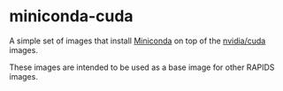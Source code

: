 # miniconda-cuda

A simple set of images that install [Miniconda](https://docs.conda.io/en/latest/miniconda.html) on top of the [nvidia/cuda](https://hub.docker.com/r/nvidia/cuda) images.

These images are intended to be used as a base image for other RAPIDS images.
